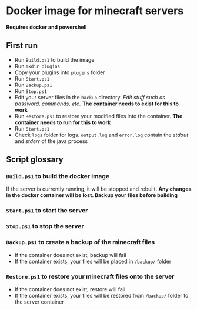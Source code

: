# Docker image for minecraft servers

**Requires docker and powershell**

## First run

- Run `Build.ps1` to build the image
- Run `mkdir plugins`
- Copy your plugins into `plugins` folder
- Run `Start.ps1`
- Run `Backup.ps1`
- Run `Stop.ps1`
- Edit your server files in the `backup` directory. *Edit stuff such as password, commands, etc.* **The container needs to exist for this to work**
- Run `Restore.ps1` to restore your modified files into the container. **The container needs to run for this to work**
- Run `Start.ps1`
- Check `logs` folder for logs. `output.log` and `error.log` contain the *stdout* and *stderr* of the java process

## Script glossary

### `Build.ps1` to build the docker image
If the server is currently running, it will be stopped and rebuilt. **Any changes in the docker container will be lost. Backup your files before building**
### `Start.ps1` to start the server
### `Stop.ps1` to stop the server
### `Backup.ps1` to create a backup of the minecraft files
- If the container does not exist, backup will fail
- If the container exists, your files will be placed in `/backup/` folder
### `Restore.ps1` to restore your minecraft files onto the server
- If the container does not exist, restore will fail
- If the container exists, your files will be restored from `/backup/` folder to the server container